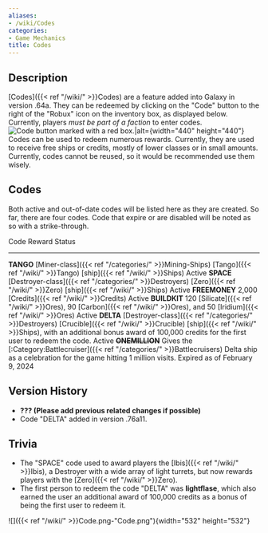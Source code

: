 ```yaml
---
aliases:
- /wiki/Codes
categories:
- Game Mechanics
title: Codes
---
```


## Description

[Codes]({{< ref "/wiki/" >}}Codes) are a feature added into Galaxy in version .64a. They can be redeemed by clicking on the "Code" button to the right of the "Robux" icon on the inventory box, as displayed below. Currently, players _must be part of a faction_ to enter codes. ![Code
button marked with a red
box.|alt=](codes.png "Code button marked with a red box.|alt="){width="440" height="440"} Codes can be used to redeem numerous rewards. Currently, they are used to receive free ships or credits, mostly of lower classes or in small amounts. Currently, codes cannot be reused, so it would be recommended use them wisely.

## Codes

Both active and out-of-date codes will be listed here as they are created. So far, there are four codes. Code that expire or are disabled will be noted as so with a strike-through.

Code Reward Status

---

**TANGO** [Miner-class]({{< ref "/categories/" >}}Mining-Ships) [Tango]({{< ref "/wiki/" >}}Tango) [ship]({{< ref "/wiki/" >}}Ships) Active **SPACE** [Destroyer-class]({{< ref "/categories/" >}}Destroyers) [Zero]({{< ref "/wiki/" >}}Zero) [ship]({{< ref "/wiki/" >}}Ships) Active **FREEMONEY** 2,000 [Credits]({{< ref "/wiki/" >}}Credits) Active **BUILDKIT** 120 [Silicate]({{< ref "/wiki/" >}}Ores), 90 [Carbon]({{< ref "/wiki/" >}}Ores), and 50 [Iridium]({{< ref "/wiki/" >}}Ores) Active **DELTA** [Destroyer-class]({{< ref "/categories/" >}}Destroyers) [Crucible]({{< ref "/wiki/" >}}Crucible) [ship]({{< ref "/wiki/" >}}Ships), with an additional bonus award of 100,000 credits for the first user to redeem the code. Active <s>**ONEMILLION**</s> Gives the [:Category:Battlecruiser]({{< ref "/categories/" >}}Battlecruisers) Delta ship as a celebration for the game hitting 1 million visits. Expired as of February 9, 2024

## Version History 

- **??? (Please add previous related changes if possible)**
- Code "DELTA" added in version .76a11.

## Trivia

- The "SPACE" code used to award players the [Ibis]({{< ref "/wiki/" >}}Ibis), a Destroyer with a wide array of light turrets, but now rewards players with the [Zero]({{< ref "/wiki/" >}}Zero).
- The first person to redeem the code "DELTA" was **lightflase**, which also earned the user an additional award of 100,000 credits as a bonus of being the first user to redeem it.

![]({{< ref "/wiki/" >}}Code.png-"Code.png"){width="532" height="532"}